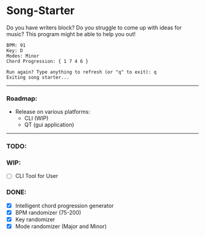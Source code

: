 # Song-Starter
Do you have writers block? Do you struggle to come up with ideas for music? This program might be able to help you out!
```
BPM: 91
Key: D
Modes: Minor
Chord Progression: { 1 7 4 6 }

Run again? Type anything to refresh (or "q" to exit): q
Exiting song starter...
```

---

### Roadmap:
  - Release on various platforms:
    - CLI (WIP)
    - QT (gui application)

---

### TODO:

### WIP:
  - [ ] CLI Tool for User

### DONE:
  - [x] Intelligent chord progression generator
  - [x] BPM randomizer (75-200)
  - [x] Key randomizer
  - [x] Mode randomizer (Major and Minor)
